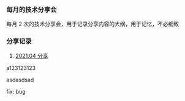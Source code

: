 ### 每月的技术分享会

每月 2 次的技术分享会，用于记录分享内容的大纲，用于记忆，不必细致

### 分享记录

1. [2021.04 分享](./articles/2021.04-1.md)


a123123123


asdasdsad



fix: bug